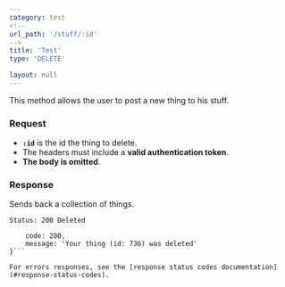 ```yaml
---
category: test
<!--
url_path: '/stuff/:id'
-->
title: 'Test'
type: 'DELETE'

layout: null
---
```


This method allows the user to post a new thing to his stuff.

### Request

* **`:id`** is the id the thing to delete.
* The headers must include a **valid authentication token**.
* **The body is omitted**.

### Response

Sends back a collection of things.

```Status: 200 Deleted```
```{
    code: 200,
    message: 'Your thing (id: 736) was deleted'
}```

For errors responses, see the [response status codes documentation](#response-status-codes).
